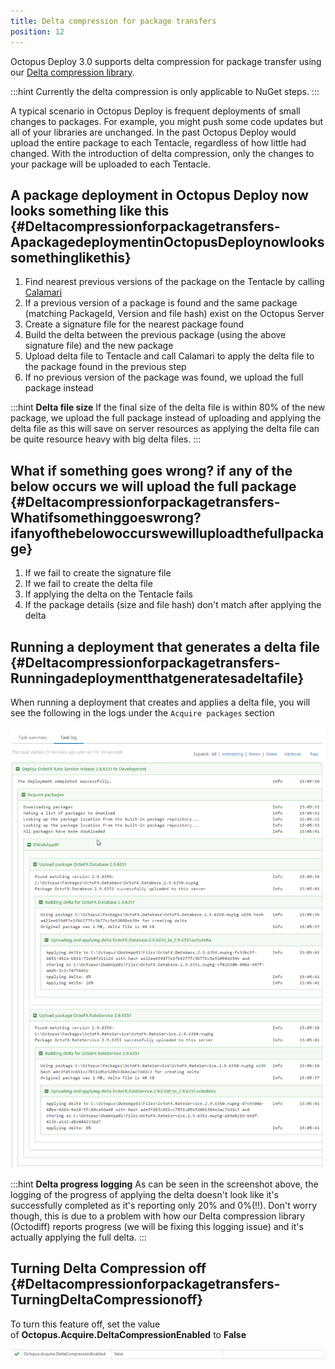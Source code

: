 ```yaml
---
title: Delta compression for package transfers
position: 12
---
```


Octopus Deploy 3.0 supports delta compression for package transfer using our [Delta compression library](https://github.com/OctopusDeploy/Octodiff).

:::hint
Currently the delta compression is only applicable to NuGet steps.
:::

A typical scenario in Octopus Deploy is frequent deployments of small changes to packages. For example, you might push some code updates but all of your libraries are unchanged. In the past Octopus Deploy would upload the entire package to each Tentacle, regardless of how little had changed. With the introduction of delta compression, only the changes to your package will be uploaded to each Tentacle.

## A package deployment in Octopus Deploy now looks something like this {#Deltacompressionforpackagetransfers-ApackagedeploymentinOctopusDeploynowlookssomethinglikethis}

1. Find nearest previous versions of the package on the Tentacle by calling [Calamari](https://octopus.com/blog/calamari)
2. If a previous version of a package is found and the same package (matching PackageId, Version and file hash) exist on the Octopus Server
3. Create a signature file for the nearest package found
4. Build the delta between the previous package (using the above signature file) and the new package
5. Upload delta file to Tentacle and call Calamari to apply the delta file to the package found in the previous step
6. If no previous version of the package was found, we upload the full package instead

:::hint
**Delta file size**
If the final size of the delta file is within 80% of the new package, we upload the full package instead of uploading and applying the delta file as this will save on server resources as applying the delta file can be quite resource heavy with big delta files.
:::

## What if something goes wrong? if any of the below occurs we will upload the full package {#Deltacompressionforpackagetransfers-Whatifsomethinggoeswrong?ifanyofthebelowoccurswewilluploadthefullpackage}

1. If we fail to create the signature file
2. If we fail to create the delta file
3. If applying the delta on the Tentacle fails
4. If the package details (size and file hash) don't match after applying the delta

## Running a deployment that generates a delta file {#Deltacompressionforpackagetransfers-Runningadeploymentthatgeneratesadeltafile}

When running a deployment that creates and applies a delta file, you will see the following in the logs under the `Acquire packages` section

![](/docs/images/3048083/3277668.png "width=500")

:::hint
**Delta progress logging**
As can be seen in the screenshot above, the logging of the progress of applying the delta doesn't look like it's successfully completed as it's reporting only 20% and 0%(!!). Don't worry though, this is due to a problem with how our Delta compression library (Octodiff) reports progress (we will be fixing this logging issue) and it's actually applying the full delta.
:::

## Turning Delta Compression off {#Deltacompressionforpackagetransfers-TurningDeltaCompressionoff}

To turn this feature off, set the value of **Octopus.Acquire.DeltaCompressionEnabled** to **False**

![](/docs/images/3048083/5275657.jpg "width=500")
